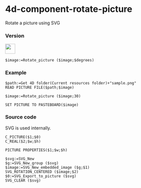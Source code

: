 # 4d-component-rotate-picture
Rotate a picture using SVG

### Version

<img src="https://user-images.githubusercontent.com/1725068/41266195-ddf767b2-6e30-11e8-9d6b-2adf6a9f57a5.png" width="32" height="32" />

```
$image:=Rotate_picture ($image;$degrees)
```

### Example

```
$path:=Get 4D folder(Current resources folder)+"sample.png"
READ PICTURE FILE($path;$image)

$image:=Rotate_picture ($image;30)

SET PICTURE TO PASTEBOARD($image)
```

### Source code

SVG is used internally.

```
C_PICTURE($1;$0)
C_REAL($2;$w;$h)

PICTURE PROPERTIES($1;$w;$h)

$svg:=SVG_New
$g:=SVG_New_group ($svg)
$image:=SVG_New_embedded_image ($g;$1) 
SVG_ROTATION_CENTERED ($image;$2)
$0:=SVG_Export_to_picture ($svg)
SVG_CLEAR ($svg)
```
